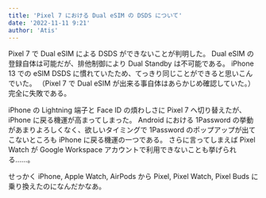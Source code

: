 ```yaml
---
title: 'Pixel 7 における Dual eSIM の DSDS について'
date: '2022-11-11 9:21'
author: 'Atis'
---
```


Pixel 7 で Dual eSIM による DSDS ができないことが判明した。
Dual eSIM の登録自体は可能だが、排他制御により Dual Standby は不可能である。
iPhone 13 での eSIM DSDS に慣れていたため、てっきり同じことができると思いこんでいた。
（Pixel 7 で Dual eSIM が出来る事自体はあらかじめ確認していた。）
完全に失敗である。

iPhone の Lightning 端子と Face ID の煩わしさに Pixel 7 へ切り替えたが、iPhone に戻る機運が高まってしまった。
Android における 1Password の挙動があまりよろしくなく、欲しいタイミングで 1Password のポップアップが出てこないところも iPhone に戻る機運の一つである。
さらに言ってしまえば Pixel Watch が Google Workspace アカウントで利用できないことも挙げられる……。

せっかく iPhone, Apple Watch, AirPods から Pixel, Pixel Watch, Pixel Buds に乗り換えたのになんだかなあ。
